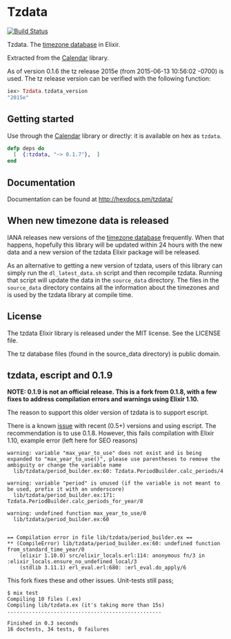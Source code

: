 Tzdata
======

[![Build
Status](https://travis-ci.org/lau/tzdata.svg?branch=master)](https://travis-ci.org/lau/tzdata)

Tzdata. The [timezone database](https://www.iana.org/time-zones) in Elixir.

Extracted from the [Calendar](https://github.com/lau/calendar) library.

As of version 0.1.6 the tz release 2015e (from 2015-06-13 10:56:02 -0700)
is used. The tz release version can be verified with the following function:

```elixir
iex> Tzdata.tzdata_version
"2015e"
```

## Getting started

Use through the [Calendar](https://github.com/lau/calendar) library
or directly: it is available on hex as `tzdata`.

```elixir
defp deps do
  [  {:tzdata, "~> 0.1.7"},  ]
end
```

## Documentation

Documentation can be found at http://hexdocs.pm/tzdata/

## When new timezone data is released

IANA releases new versions of the [timezone database](https://www.iana.org/time-zones) frequently. When that
happens, hopefully this library will be updated within 24 hours with the new
data and a new version of the tzdata Elixir package will be released.

As an alternative to getting a new version of tzdata, users of this library
can simply run the `dl_latest_data.sh` script and then recompile tzdata. Running
that script will update the data in the `source_data` directory. The files in the
`source_data` directory contains all the information about the timezones
and is used by the tzdata library at compile time.

## License

The tzdata Elixir library is released under the MIT license. See the LICENSE file.

The tz database files (found in the source_data directory) is public domain.

## tzdata, escript and 0.1.9

**NOTE: 0.1.9 is not an official release. This is a fork from 0.1.8, with a
few fixes to address compilation errors and warnings using Elixir 1.10.**

The reason to support this older version of tzdata is to support escript.

There is a known [issue](https://github.com/bitwalker/timex/issues/86)
with recent (0.5+) versions and using escript. The recommendation is
to use 0.1.8. However, this fails compilation with Elixir 1.10,
example error (left here for SEO reasons)

```
warning: variable "max_year_to_use" does not exist and is being expanded to "max_year_to_use()", please use parentheses to remove the ambiguity or change the variable name
  lib/tzdata/period_builder.ex:60: Tzdata.PeriodBuilder.calc_periods/4

warning: variable "period" is unused (if the variable is not meant to be used, prefix it with an underscore)
  lib/tzdata/period_builder.ex:171: Tzdata.PeriodBuilder.calc_periods_for_year/8

warning: undefined function max_year_to_use/0
  lib/tzdata/period_builder.ex:60


== Compilation error in file lib/tzdata/period_builder.ex ==
** (CompileError) lib/tzdata/period_builder.ex:60: undefined function from_standard_time_year/0
    (elixir 1.10.0) src/elixir_locals.erl:114: anonymous fn/3 in :elixir_locals.ensure_no_undefined_local/3
    (stdlib 3.11.1) erl_eval.erl:680: :erl_eval.do_apply/6
```

This fork fixes these and other issues. Unit-tests still pass;

```
$ mix test
Compiling 10 files (.ex)
Compiling lib/tzdata.ex (it's taking more than 15s)
..................................................

Finished in 0.3 seconds
16 doctests, 34 tests, 0 failures
```